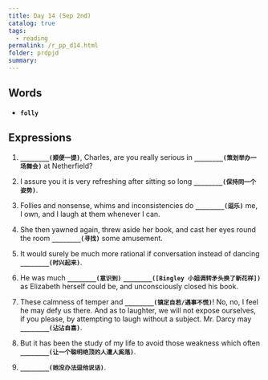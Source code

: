 ```yaml
---
title: Day 14 (Sep 2nd)
catalog: true
tags: 
  - reading
permalink: /r_pp_d14.html
folder: prdpjd
summary: 
---
```


## Words

-   <b data-toggle="tooltip" data-original-title="{{site.data.glossary.folly}}">`folly`</b>


## Expressions



1.  <b data-toggle="tooltip" data-original-title="{{site.data.answers.d14_a}}">`________(顺便一提)`</b>, Charles, are you really serious in <b data-toggle="tooltip" data-original-title="{{site.data.answers.d14_a2}}">`________(策划举办一场舞会)`</b> at Netherfield?

2.  I assure you it is very refreshing after sitting so long <b data-toggle="tooltip" data-original-title="{{site.data.answers.d14_b}}">`________(保持同一个姿势)`</b>.

3.  Follies and nonsense, whims and inconsistencies do <b data-toggle="tooltip" data-original-title="{{site.data.answers.d14_c}}">`________(逗乐)`</b> me, I own, and I laugh at them whenever I can.

4.  She then yawned again, threw aside her book, and cast her eyes round the room <b data-toggle="tooltip" data-original-title="{{site.data.answers.d14_d}}">`________(寻找)`</b> some amusement.

5.  It would surely be much more rational if conversation instead of dancing <b data-toggle="tooltip" data-original-title="{{site.data.answers.d14_e}}">`________(时兴起来)`</b>.

6.  He was much <b data-toggle="tooltip" data-original-title="{{site.data.answers.d14_f}}">`________(意识到)`</b> <b data-toggle="tooltip" data-original-title="{{site.data.answers.d14_f2}}">`________([Bingley 小姐调转矛头换了新花样])`</b> as Elizabeth herself could be, and unconsciously closed his book.

7.  These calmness of temper and <b data-toggle="tooltip" data-original-title="{{site.data.answers.d14_g}}">`________(镇定自若/遇事不慌)`</b>! No, no, I feel he may defy us there. And as to laughter, we will not expose ourselves, if you please, by attempting to laugh without a subject. Mr. Darcy may <b data-toggle="tooltip" data-original-title="{{site.data.answers.d14_g2}}">`________(沾沾自喜)`</b>.

8.  But it has been the study of my life to avoid those weakness which often <b data-toggle="tooltip" data-original-title="{{site.data.answers.d14_h}}">`________(让一个聪明绝顶的人遭人奚落)`</b>.

9. <b data-toggle="tooltip" data-original-title="{{site.data.answers.d14_i}}">`________(她没办法逗他说话)`</b>.
